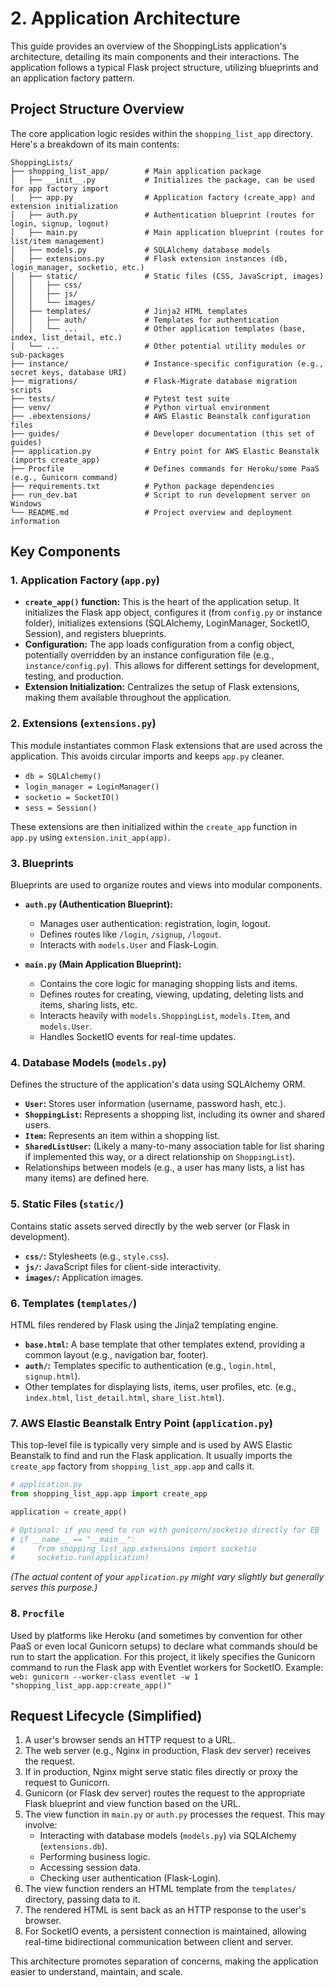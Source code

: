# 2. Application Architecture

This guide provides an overview of the ShoppingLists application's architecture, detailing its main components and their interactions. The application follows a typical Flask project structure, utilizing blueprints and an application factory pattern.

## Project Structure Overview

The core application logic resides within the `shopping_list_app` directory. Here's a breakdown of its main contents:

```
ShoppingLists/
├── shopping_list_app/        # Main application package
│   ├── __init__.py           # Initializes the package, can be used for app factory import
│   ├── app.py                # Application factory (create_app) and extension initialization
│   ├── auth.py               # Authentication blueprint (routes for login, signup, logout)
│   ├── main.py               # Main application blueprint (routes for list/item management)
│   ├── models.py             # SQLAlchemy database models
│   ├── extensions.py         # Flask extension instances (db, login_manager, socketio, etc.)
│   ├── static/               # Static files (CSS, JavaScript, images)
│   │   ├── css/
│   │   ├── js/
│   │   └── images/
│   ├── templates/            # Jinja2 HTML templates
│   │   ├── auth/             # Templates for authentication
│   │   └── ...               # Other application templates (base, index, list_detail, etc.)
│   └── ...                   # Other potential utility modules or sub-packages
├── instance/                 # Instance-specific configuration (e.g., secret keys, database URI)
├── migrations/               # Flask-Migrate database migration scripts
├── tests/                    # Pytest test suite
├── venv/                     # Python virtual environment
├── .ebextensions/            # AWS Elastic Beanstalk configuration files
├── guides/                   # Developer documentation (this set of guides)
├── application.py            # Entry point for AWS Elastic Beanstalk (imports create_app)
├── Procfile                  # Defines commands for Heroku/some PaaS (e.g., Gunicorn command)
├── requirements.txt          # Python package dependencies
├── run_dev.bat               # Script to run development server on Windows
└── README.md                 # Project overview and deployment information
```

## Key Components

### 1. Application Factory (`app.py`)

*   **`create_app()` function:** This is the heart of the application setup. It initializes the Flask app object, configures it (from `config.py` or instance folder), initializes extensions (SQLAlchemy, LoginManager, SocketIO, Session), and registers blueprints.
*   **Configuration:** The app loads configuration from a config object, potentially overridden by an instance configuration file (e.g., `instance/config.py`). This allows for different settings for development, testing, and production.
*   **Extension Initialization:** Centralizes the setup of Flask extensions, making them available throughout the application.

### 2. Extensions (`extensions.py`)

This module instantiates common Flask extensions that are used across the application. This avoids circular imports and keeps `app.py` cleaner.
*   `db = SQLAlchemy()`
*   `login_manager = LoginManager()`
*   `socketio = SocketIO()`
*   `sess = Session()`

These extensions are then initialized within the `create_app` function in `app.py` using `extension.init_app(app)`.

### 3. Blueprints

Blueprints are used to organize routes and views into modular components.

*   **`auth.py` (Authentication Blueprint):**
    *   Manages user authentication: registration, login, logout.
    *   Defines routes like `/login`, `/signup`, `/logout`.
    *   Interacts with `models.User` and Flask-Login.

*   **`main.py` (Main Application Blueprint):**
    *   Contains the core logic for managing shopping lists and items.
    *   Defines routes for creating, viewing, updating, deleting lists and items, sharing lists, etc.
    *   Interacts heavily with `models.ShoppingList`, `models.Item`, and `models.User`.
    *   Handles SocketIO events for real-time updates.

### 4. Database Models (`models.py`)

Defines the structure of the application's data using SQLAlchemy ORM.
*   **`User`:** Stores user information (username, password hash, etc.).
*   **`ShoppingList`:** Represents a shopping list, including its owner and shared users.
*   **`Item`:** Represents an item within a shopping list.
*   **`SharedListUser`:** (Likely a many-to-many association table for list sharing if implemented this way, or a direct relationship on `ShoppingList`).
*   Relationships between models (e.g., a user has many lists, a list has many items) are defined here.

### 5. Static Files (`static/`)

Contains static assets served directly by the web server (or Flask in development).
*   **`css/`:** Stylesheets (e.g., `style.css`).
*   **`js/`:** JavaScript files for client-side interactivity.
*   **`images/`:** Application images.

### 6. Templates (`templates/`)

HTML files rendered by Flask using the Jinja2 templating engine.
*   **`base.html`:** A base template that other templates extend, providing a common layout (e.g., navigation bar, footer).
*   **`auth/`:** Templates specific to authentication (e.g., `login.html`, `signup.html`).
*   Other templates for displaying lists, items, user profiles, etc. (e.g., `index.html`, `list_detail.html`, `share_list.html`).

### 7. AWS Elastic Beanstalk Entry Point (`application.py`)

This top-level file is typically very simple and is used by AWS Elastic Beanstalk to find and run the Flask application. It usually imports the `create_app` factory from `shopping_list_app.app` and calls it.

```python
# application.py
from shopping_list_app.app import create_app

application = create_app()

# Optional: if you need to run with gunicorn/socketio directly for EB
# if __name__ == "__main__":
#     from shopping_list_app.extensions import socketio
#     socketio.run(application)
```
*(The actual content of your `application.py` might vary slightly but generally serves this purpose.)*

### 8. `Procfile`

Used by platforms like Heroku (and sometimes by convention for other PaaS or even local Gunicorn setups) to declare what commands should be run to start the application. For this project, it likely specifies the Gunicorn command to run the Flask app with Eventlet workers for SocketIO.
Example: `web: gunicorn --worker-class eventlet -w 1 "shopping_list_app.app:create_app()"`

## Request Lifecycle (Simplified)

1.  A user's browser sends an HTTP request to a URL.
2.  The web server (e.g., Nginx in production, Flask dev server) receives the request.
3.  If in production, Nginx might serve static files directly or proxy the request to Gunicorn.
4.  Gunicorn (or Flask dev server) routes the request to the appropriate Flask blueprint and view function based on the URL.
5.  The view function in `main.py` or `auth.py` processes the request. This may involve:
    *   Interacting with database models (`models.py`) via SQLAlchemy (`extensions.db`).
    *   Performing business logic.
    *   Accessing session data.
    *   Checking user authentication (Flask-Login).
6.  The view function renders an HTML template from the `templates/` directory, passing data to it.
7.  The rendered HTML is sent back as an HTTP response to the user's browser.
8.  For SocketIO events, a persistent connection is maintained, allowing real-time bidirectional communication between client and server.

This architecture promotes separation of concerns, making the application easier to understand, maintain, and scale.

